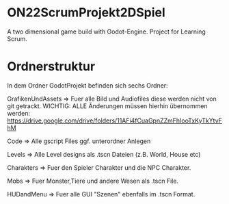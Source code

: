 # ON22ScrumProjekt2DSpiel
A two dimensional game build with Godot-Engine. Project for Learning Scrum.


# Ordnerstruktur
In dem Ordner GodotProjekt befinden sich sechs Ordner:

GrafikenUndAssets => Fuer alle Bild und Audiofiles diese werden nicht von git getrackt. WICHTIG: ALLE Änderungen müssen hierhin übernommen werden: https://drive.google.com/drive/folders/11AFi4fCuaGpnZZmFhIooTxKyTkYtvFhM

Code => Alle gscript Files ggf. unterordner Anlegen

Levels => Alle Level designs als .tscn Dateien (z.B. World, House etc)

Charakters => Fuer den Spieler Charakter und die NPC Charakter.

Mobs => Fuer Monster,Tiere und andere Wesen als .tscn File.

HUDandMenu => Fuer alle GUI "Szenen" ebenfalls im .tscn Format.
